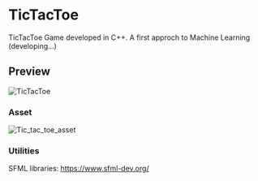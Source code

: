 # TicTacToe
TicTacToe Game developed in C++. A first approch to Machine Learning (developing...)

## Preview

![TicTacToe](https://user-images.githubusercontent.com/33552039/58433831-2afc6580-80b9-11e9-896e-ad05338dc705.PNG)

### Asset

![Tic_tac_toe_asset](https://user-images.githubusercontent.com/33552039/58433852-3c457200-80b9-11e9-863f-612d801c56a3.png)

### Utilities

SFML libraries: https://www.sfml-dev.org/
